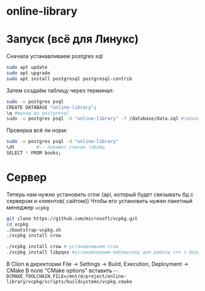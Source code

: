 # online-library
# Запуск (всё для Линукс)
Сначала устанавливаем postgres sql
```bash
sudo apt update
sudo apt upgrade
sudo apt install postgresql postgresql-contrib
```
Затем создаём таблицу через терминал:
```bash
sudo -u postgres psql
CREATE DATABASE "online-library";
\q #выход из postgresql
sudo -u postgres psql -d "online-library" -f /database/data.sql #заполняем базу данных
```

Проверка всё ли норм:
```bash
sudo -u postgres psql -d "online-library"
\dt        #-- покажет список таблиц
SELECT * FROM books;
```

# Сервер
Теперь нам нужно установить crow (api, который будет связывать бд с сервером и клиентов( сайтом))
Чтобы его установить нужен пакетный менеджер `vcpkg`
```bash
git clone https://github.com/microsoft/vcpkg.git
cd vcpkg
./bootstrap-vcpkg.sh
./vcpkg install crow
```
```bash
./vcpkg install crow # устанавливаем crow
./vcpkg install libpqxx #устанавливаем библиотеку для работы c++ с базой данных postgresql
```
В Clion в директории File → Settings → Build, Execution, Deployment → CMake В поле "CMake options" вставить -`-DCMAKE_TOOLCHAIN_FILE=/mnt/d/project/online-library/vcpkg/scripts/buildsystems/vcpkg.cmake
`